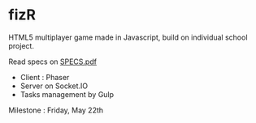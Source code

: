 # fizR

HTML5 multiplayer game made in Javascript, build on individual school project.

Read specs on [SPECS.pdf](SPECS.pdf)

- Client : Phaser
- Server on Socket.IO
- Tasks management by Gulp

Milestone : Friday, May 22th
